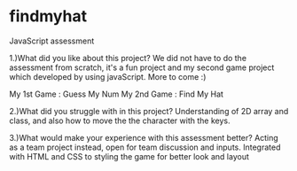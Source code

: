 # findmyhat
JavaScript assessment

1.)What did you like about this project?
We did not have to do the assessment from scratch, it's a fun project and my second game project which developed by using javaScript. 
More to come :)

My 1st Game : Guess My Num
My 2nd Game : Find My Hat

2.)What did you struggle with in this project?
Understanding of 2D array and class, and also how to move the the character with the keys. 

3.)What would make your experience with this assessment better?
Acting as a team project instead, open for team discussion and inputs. Integrated with HTML and CSS to styling the game for better look and layout 


